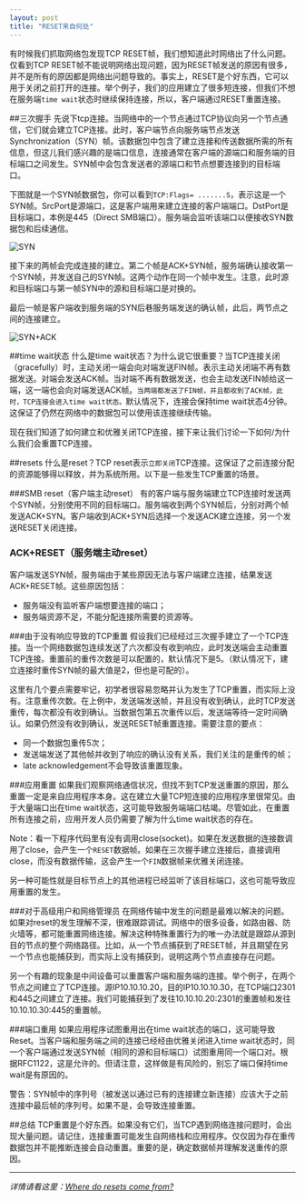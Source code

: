 ```yaml
---
layout: post
title: "RESET来自何处"
---
```


有时候我们抓取网络包发现TCP RESET帧，我们想知道此时网络出了什么问题。仅看到TCP RESET帧不能说明网络出现问题，因为RESET帧发送的原因有很多，并不是所有的原因都是网络出问题导致的。事实上，RESET是个好东西，它可以用于关闭之前打开的连接。举个例子，我们的应用建立了很多短连接，但我们不想在服务端`time wait`状态时继续保持连接，所以，客户端通过RESET重置连接。

##三次握手
先说下tcp连接。当网络中的一个节点通过TCP协议向另一个节点通信，它们就会建立TCP连接。此时，客户端节点向服务端节点发送Synchronization（SYN）帧。该数据包中包含了建立连接和传送数据所需的所有信息，但这儿我们感兴趣的是端口信息，连接通常在客户端的源端口和服务端的目标端口之间发生。SYN帧中会包含发送者的源端口和节点想要连接到的目标端口。

下图就是一个SYN帧数据包，你可以看到`TCP:Flags= .......S`，表示这是一个SYN帧。SrcPort是源端口，这是客户端用来建立连接的客户端端口。DstPort是目标端口，本例是445（Direct SMB端口）。服务端会监听该端口以便接收SYN数据包和后续通信。

![SYN](http://blogs.technet.com/blogfiles/networking/WindowsLiveWriter/WheredoresetscomefromNothestorkdoesnotb_E611/image_2.png)

接下来的两帧会完成连接的建立。第二个帧是ACK+SYN帧，服务端确认接收第一个SYN帧，并发送自己的SYN帧。这两个动作在同一个帧中发生。注意，此时源和目标端口与第一帧SYN中的源和目标端口是对换的。

最后一帧是客户端收到服务端的SYN后巷服务端发送的确认帧，此后，两节点之间的连接建立。

![SYN+ACK](http://blogs.technet.com/blogfiles/networking/WindowsLiveWriter/WheredoresetscomefromNothestorkdoesnotb_E611/image_4.png)

##time wait状态
什么是time wait状态？为什么说它很重要？当TCP连接关闭（gracefully）时，主动关闭一端会向对端发送FIN帧。表示主动关闭端不再有数据发送。对端会发送ACK帧。当对端不再有数据发送，也会主动发送FIN帧给这一端，这一端也会向对端发送ACK帧。`当两端都发送了FIN帧，并且都收到了ACK帧，此时，TCP连接会进入time wait状态。`默认情况下，连接会保持time wait状态4分钟。这保证了仍然在网络中的数据包可以使用该连接继续传输。

现在我们知道了如何建立和优雅关闭TCP连接，接下来让我们讨论一下如何/为什么我们会重置TCP连接。

##resets
什么是reset？TCP reset表示`立即关闭`TCP连接。这保证了之前连接分配的资源能够得以释放，并为系统所用。以下是一些发生TCP重置的场景。

###SMB reset（客户端主动reset）
有的客户端与服务端建立TCP连接时发送两个SYN帧，分别使用不同的目标端口。服务端收到两个SYN帧后，分别对两个帧发送ACK+SYN。客户端收到ACK+SYN后选择一个发送ACK建立连接，另一个发送RESET关闭连接。

### ACK+RESET（服务端主动reset）
客户端发送SYN帧，服务端由于某些原因无法与客户端建立连接，结果发送ACK+RESET帧。这些原因包括：

 - 服务端没有监听客户端想要连接的端口；
 - 服务端资源不足，不能分配连接所需要的资源等。

###由于没有响应导致的TCP重置
假设我们已经经过三次握手建立了一个TCP连接。当一个网络数据包连续发送了六次都没有收到响应，此时发送端会主动重置TCP连接。重置前的重传次数是可以配置的，默认情况下是5。（默认情况下，建立连接时重传SYN帧的最大值是2，但也是可配的）。

这里有几个要点需要牢记，初学者很容易忽略并认为发生了TCP重置，而实际上没有。注意重传次数。在上例中，发送端发送帧，并且没有收到确认，此时TCP发送重传，每次都没有收到确认。当数据包第五次重传以后，发送端等待一定时间确认。如果仍然没有收到确认，发送RESET帧重置连接。需要注意的要点：

 - 同一个数据包重传5次；
 - 发送端发送了其他帧并收到了响应的确认没有关系，我们关注的是重传的帧；
 - late acknowledgement不会导致该重置现象。

###应用重置
如果我们观察网络通信状况，但找不到TCP发送重置的原因，那么重置一定是来自应用程序本身。这在建立大量TCP短连接的应用程序里很常见。由于大量端口出在time wait状态，这可能导致服务端端口枯竭。尽管如此，在重置所有连接之前，应用开发人员仍需要了解为什么time wait状态的存在。

Note：看一下程序代码里有没有调用close(socket)。如果在发送数据的连接数调用了close，会产生一个`RESET`数据帧。如果在三次握手建立连接后，直接调用close，而没有数据传输，这会产生一个`FIN`数据帧来优雅关闭连接。

另一种可能性就是目标节点上的其他进程已经监听了该目标端口，这也可能导致应用重置的发生。

###对于高级用户和网络管理员
在网络传输中发生的问题是最难以解决的问题。如果对reset的发生理解不深，很难跟踪调试。网络中的很多设备，如路由器、防火墙等，都可能重置网络连接。解决这种特殊重置行为的唯一办法就是跟踪从源到目的节点的整个网络路径。比如，从一个节点捕获到了RESET帧，并且期望在另一个节点也能捕获到，而实际上没有捕获到，说明这两个节点直接存在问题。

另一个有趣的现象是中间设备可以重置客户端和服务端的连接。举个例子，在两个节点之间建立了TCP连接。源IP10.10.10.20，目的IP10.10.10.30，在TCP端口2301和445之间建立了连接。我们可能捕获到了发往10.10.10.20:2301的重置帧和发往10.10.10.30:445的重置帧。

###端口重用
如果应用程序试图重用出在time wait状态的端口，这可能导致Reset。当客户端和服务端之间的连接已经经由优雅关闭进入time wait状态时，同一个客户端通过发送SYN帧（相同的源和目标端口）试图重用同一个端口对。根据RFC1122，这是允许的。但请注意，这样做是有风险的，别忘了端口保持time wait是有原因的。

警告：SYN帧中的序列号（被发送以通过已有的连接建立新连接）应该大于之前连接中最后帧的序列号。如果不是，会导致连接重置。

##总结
TCP重置是个好东西。如果没有它们，当TCP遇到网络连接问题时，会出现大量问题。请记住，连接重置可能发生自网络栈和应用程序。仅仅因为存在重传数据包并不能推断连接会自动重置。重要的是，确定数据帧并理解发送重传的原因。

---
*详情请看这里：[Where do resets come from?](http://blogs.technet.com/b/networking/archive/2009/08/12/where-do-resets-come-from-no-the-stork-does-not-bring-them.aspx)*

